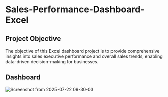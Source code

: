 # Sales-Performance-Dashboard-Excel
## Project Objective
The objective of this Excel dashboard project is to provide comprehensive insights into sales executive performance and overall sales trends, enabling data-driven decision-making for businesses.
## Dashboard
![Screenshot from 2025-07-22 09-30-03](https://github.com/user-attachments/assets/704a35e1-84d6-474a-9a7b-e8377b3cd6f5)

